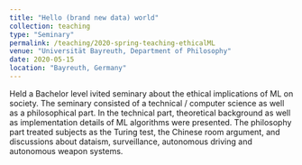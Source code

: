 ```yaml
---
title: "Hello (brand new data) world"
collection: teaching
type: "Seminary"
permalink: /teaching/2020-spring-teaching-ethicalML
venue: "Universität Bayreuth, Department of Philosophy"
date: 2020-05-15
location: "Bayreuth, Germany"
---
```


Held a Bachelor level ivited seminary about the ethical implications of ML on society. 
The seminary consisted of a technical / computer science as well as a philosophical part.
In the technical part, theoretical background as well as implementation details of ML algorithms were presented.
The philosophy part treated subjects as the Turing test, the Chinese room argument, and discussions about dataism, surveillance, autonomous driving and autonomous weapon systems.
